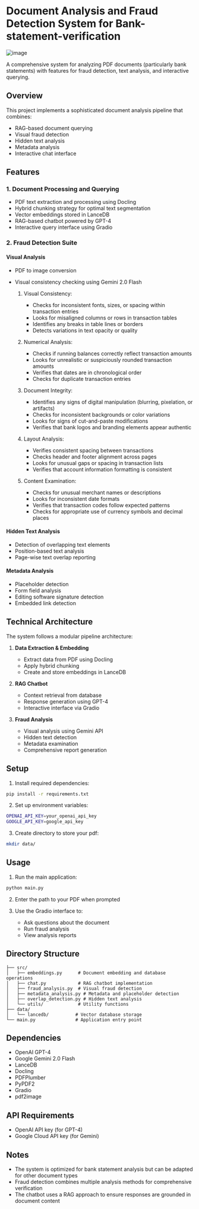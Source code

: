 # Document Analysis and Fraud Detection System for Bank-statement-verification
![image](https://github.com/user-attachments/assets/46721ed5-097b-405c-98fa-ca6b93956a88)

A comprehensive system for analyzing PDF documents (particularly bank statements) with features for fraud detection, text analysis, and interactive querying.

## Overview

This project implements a sophisticated document analysis pipeline that combines:
- RAG-based document querying
- Visual fraud detection
- Hidden text analysis
- Metadata analysis
- Interactive chat interface

## Features

### 1. Document Processing and Querying
- PDF text extraction and processing using Docling
- Hybrid chunking strategy for optimal text segmentation
- Vector embeddings stored in LanceDB
- RAG-based chatbot powered by GPT-4
- Interactive query interface using Gradio

### 2. Fraud Detection Suite

#### Visual Analysis
- PDF to image conversion
- Visual consistency checking using Gemini 2.0 Flash

  1. Visual Consistency:
        - Checks for inconsistent fonts, sizes, or spacing within transaction entries
        - Looks for misaligned columns or rows in transaction tables
        - Identifies any breaks in table lines or borders
        - Detects variations in text opacity or quality
        
  2. Numerical Analysis:
        - Checks if running balances correctly reflect transaction amounts
        - Looks for unrealistic or suspiciously rounded transaction amounts
        - Verifies that dates are in chronological order
        - Checks for duplicate transaction entries
        
  3. Document Integrity:
        - Identifies any signs of digital manipulation (blurring, pixelation, or artifacts)
        - Checks for inconsistent backgrounds or color variations
        - Looks for signs of cut-and-paste modifications
        - Verifies that bank logos and branding elements appear authentic
        
  4. Layout Analysis:
        - Verifies consistent spacing between transactions
        - Checks header and footer alignment across pages
        - Looks for unusual gaps or spacing in transaction lists
        - Verifies that account information formatting is consistent
        
  5. Content Examination:
        - Checks for unusual merchant names or descriptions
        - Looks for inconsistent date formats
        - Verifies that transaction codes follow expected patterns
        - Checks for appropriate use of currency symbols and decimal places
        

#### Hidden Text Analysis
- Detection of overlapping text elements
- Position-based text analysis
- Page-wise text overlap reporting

#### Metadata Analysis
- Placeholder detection
- Form field analysis
- Editing software signature detection
- Embedded link detection

## Technical Architecture

The system follows a modular pipeline architecture:

1. **Data Extraction & Embedding**
   - Extract data from PDF using Docling
   - Apply hybrid chunking
   - Create and store embeddings in LanceDB

2. **RAG Chatbot**
   - Context retrieval from database
   - Response generation using GPT-4
   - Interactive interface via Gradio

3. **Fraud Analysis**
   - Visual analysis using Gemini API
   - Hidden text detection
   - Metadata examination
   - Comprehensive report generation

## Setup

1. Install required dependencies:
```bash
pip install -r requirements.txt
```

2. Set up environment variables:
```bash
OPENAI_API_KEY=your_openai_api_key
GOOGLE_API_KEY=google_api_key

```

3. Create directory to store your pdf:
```bash
mkdir data/
```

## Usage

1. Run the main application:
```bash
python main.py
```

2. Enter the path to your PDF when prompted

3. Use the Gradio interface to:
   - Ask questions about the document
   - Run fraud analysis
   - View analysis reports

## Directory Structure

```
├── src/
│   ├── embeddings.py      # Document embedding and database operations
│   ├── chat.py            # RAG chatbot implementation
│   ├── fraud_analysis.py  # Visual fraud detection
│   ├── metadata_analysis.py # Metadata and placeholder detection
│   ├── overlap_detection.py # Hidden text analysis
│   └── utils/             # Utility functions
├── data/
│   └── lancedb/          # Vector database storage
└── main.py               # Application entry point
```

## Dependencies

- OpenAI GPT-4
- Google Gemini 2.0 Flash
- LanceDB
- Docling
- PDFPlumber
- PyPDF2
- Gradio
- pdf2image

## API Requirements

- OpenAI API key (for GPT-4)
- Google Cloud API key (for Gemini)

## Notes

- The system is optimized for bank statement analysis but can be adapted for other document types
- Fraud detection combines multiple analysis methods for comprehensive verification
- The chatbot uses a RAG approach to ensure responses are grounded in document content

